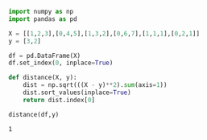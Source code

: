 

```python
import numpy as np
import pandas as pd
```


```python
X = [[1,2,3],[0,4,5],[1,3,2],[0,6,7],[1,1,1],[0,2,1]]
y = [3,2]

df = pd.DataFrame(X)
df.set_index(0, inplace=True)
```


```python
def distance(X, y):
    dist = np.sqrt(((X - y)**2).sum(axis=1))
    dist.sort_values(inplace=True)
    return dist.index[0]
```


```python
distance(df,y)
```




    1




```python

```
